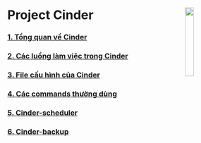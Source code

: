 # Project Cinder <img src=https://i.imgur.com/a96dge6.png align=right width=20%>
### [1. Tổng quan về Cinder](https://github.com/QuocCuong97/OpenStack/blob/master/docs/06_Cinder/01_Overview.md)
### [2. Các luồng làm việc trong Cinder](https://github.com/QuocCuong97/OpenStack/blob/master/docs/06_Cinder/02_Workflow.md)
### [3. File cấu hình của Cinder](https://github.com/QuocCuong97/OpenStack/blob/master/docs/06_Cinder/03_File_config.md)
### [4. Các commands thường dùng](https://github.com/QuocCuong97/OpenStack/blob/master/docs/06_Cinder/04_Commands.md)
### [5. Cinder-scheduler](https://github.com/QuocCuong97/OpenStack/blob/master/docs/06_Cinder/05_cinder-scheduler.md)
### [6. Cinder-backup](https://github.com/QuocCuong97/OpenStack/blob/master/docs/06_Cinder/06_cinder-backup.md)